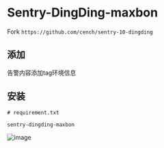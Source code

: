 # Sentry-DingDing-maxbon

Fork `https://github.com/cench/sentry-10-dingding`

## 添加
告警内容添加tag环境信息

## 安装

```
# requirement.txt

sentry-dingding-maxbon
```
![image](https://user-images.githubusercontent.com/3078554/139639983-116f82a4-46db-49d8-ab4b-b838a875ee56.png)
